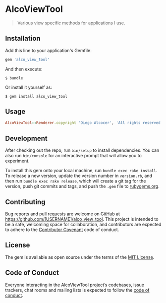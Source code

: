 # AlcoViewTool

> Various view specific methods for applications I use.

## Installation

Add this line to your application's Gemfile:

```ruby
gem 'alco_view_tool'
```

And then execute:

    $ bundle

Or install it yourself as:

    $ gem install alco_view_tool

## Usage

```ruby
AlcoViewTool::Renderer.copyright 'Diego Alcocer', 'All rights reserved'
```

## Development

After checking out the repo, run `bin/setup` to install dependencies. You can also run `bin/console` for an interactive prompt that will allow you to experiment.

To install this gem onto your local machine, run `bundle exec rake install`. To release a new version, update the version number in `version.rb`, and then run `bundle exec rake release`, which will create a git tag for the version, push git commits and tags, and push the `.gem` file to [rubygems.org](https://rubygems.org).

## Contributing

Bug reports and pull requests are welcome on GitHub at https://github.com/[USERNAME]/alco_view_tool. This project is intended to be a safe, welcoming space for collaboration, and contributors are expected to adhere to the [Contributor Covenant](http://contributor-covenant.org) code of conduct.

## License

The gem is available as open source under the terms of the [MIT License](https://opensource.org/licenses/MIT).

## Code of Conduct

Everyone interacting in the AlcoViewTool project’s codebases, issue trackers, chat rooms and mailing lists is expected to follow the [code of conduct](https://github.com/[USERNAME]/alco_view_tool/blob/master/CODE_OF_CONDUCT.md).
